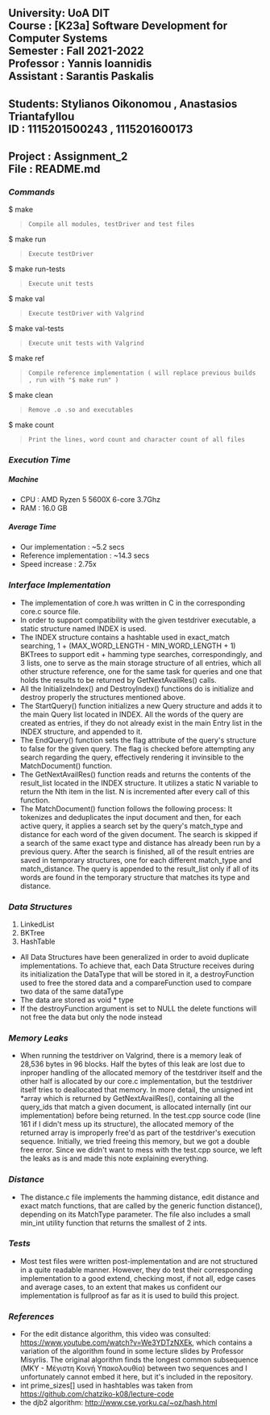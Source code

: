 University: UoA DIT  
Course : [K23a] Software Development for Computer Systems  
Semester : Fall 2021-2022  
Professor : Yannis Ioannidis  
Assistant : Sarantis Paskalis  
---------------------------------
Students: Stylianos Oikonomou , Anastasios Triantafyllou  
ID : 1115201500243 , 1115201600173  
---------------------------------
Project : Assignment_2  
File : README.md  
---------------------------------

### *Commands*
$ make
>     Compile all modules, testDriver and test files

$ make run
>     Execute testDriver

$ make run-tests
>     Execute unit tests

$ make val
>     Execute testDriver with Valgrind

$ make val-tests
>     Execute unit tests with Valgrind

$ make ref
>     Compile reference implementation ( will replace previous builds , run with "$ make run" )

$ make clean
>     Remove .o .so and executables

$ make count
>     Print the lines, word count and character count of all files

### *Execution Time*
#####    Machine
- CPU : AMD Ryzen 5 5600X 6-core 3.7Ghz
- RAM : 16.0 GB
#####    Average Time
- Our implementation : ~5.2 secs
- Reference implementation : ~14.3 secs 
- Speed increase : 2.75x
### *Interface Implementation*
- The implementation of core.h was written in C in the corresponding core.c source file.
- In order to support compatibility with the given testdriver executable, a static structure named INDEX is used.
- The INDEX structure contains a hashtable used in exact_match searching, 1 + (MAX_WORD_LENGTH - MIN_WORD_LENGTH + 1) BKTrees to support edit + hamming type searches, correspondingly, and 3 lists, one to serve as the main storage structure of all entries, which all other structure reference, one for the same task for queries and one that holds the results to be returned by GetNextAvailRes() calls.
- All the InitializeIndex() and DestroyIndex() functions do is initialize and destroy properly the structures mentioned above.
- The StartQuery() function initializes a new Query structure and adds it to the main Query list located in INDEX. All the words of the query are created as entries, if they do not already exist in the main Entry list in the INDEX structure, and appended to it.
- The EndQuery() function sets the flag attribute of the query's structure to false for the given query. The flag is checked before attempting any search regarding the query, effectively rendering it invinsible to the MatchDocument() function.
- The GetNextAvailRes() function reads and returns the contents of the result_list located in the INDEX structure. It utilizes a static N variable to return the Nth item in the list. N is incremented after every call of this function.
- The MatchDocument() function follows the following process: It tokenizes and deduplicates the input document and then, for each active query, it applies a search set by the query's match_type and distance for each word of the given document. The search is skipped if a search of the same exact type and distance has already been run by a previous query. After the search is finished, all of the result entries are saved in temporary structures, one for each different match_type and match_distance. The query is appended to the result_list only if all of its words are found in the temporary structure that matches its type and distance.

### *Data Structures*
1. LinkedList
2. BKTree
3. HashTable
- All Data Structures have been generalized in order to avoid duplicate implementations. To achieve that, each Data Structure receives during its initialization the DataType that will be stored in it, a destroyFunction used to free the stored data and a compareFunction used to compare two data of the same dataType
- The data are stored as void * type
- If the destroyFunction argument is set to NULL the delete functions will not free the data but only the node instead

### *Memory Leaks*
- When running the testdriver on Valgrind, there is a memory leak of 28,536 bytes in 96 blocks. Half the bytes of this leak are lost due to inproper handling of the allocated memory of the testdriver itself and the other half is allocated by our core.c implementation, but the testdriver itself tries to deallocated that memory. In more detail, the unsigned int *array which is returned by GetNextAvailRes(), containing all the query_ids that match a given document, is allocated internally (int our implementation) before being returned. In the test.cpp source code (line 161 if I didn't mess up its structure), the allocated memory of the returned array is improperly free'd as part of the testdriver's execution sequence. Initially, we tried freeing this memory, but we got a double free error. Since we didn't want to mess with the test.cpp source, we left the leaks as is and made this note explaining everything.

### *Distance*
- The distance.c file implements the hamming distance, edit distance and exact match functions, that are called by the generic function distance(), depending on its MatchType parameter. The file also includes a small min_int utility function that returns the smallest of 2 ints.

### *Tests*
- Most test files were written post-implementation and are not structured in a quite readable manner. However, they do test their corresponding implementation to a good extend, checking most, if not all, edge cases and average cases, to an extent that makes us confident our implementation is fullproof as far as it is used to build this project.

### *References*
- For the edit distance algorithm, this video was consulted: https://www.youtube.com/watch?v=We3YDTzNXEk, which contains a variation of the algorithm found in some lecture slides by Professor Misyrlis. The original algorithm finds the longest common subsequence (ΜΚΥ - Μέγιστη Κοινή Υπακολουθία) between two sequences and I unfortunately cannot embed it here, but it's included in the repository.
- int prime_sizes[] used in hashtables was taken from https://github.com/chatziko-k08/lecture-code
- the djb2 algorithm: http://www.cse.yorku.ca/~oz/hash.html
